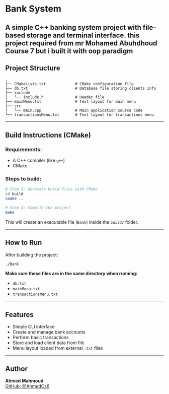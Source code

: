 # Bank System

A simple C++ banking system project with file-based storage and terminal interface.
this project required from mr Mohamed Abuhdhoud Course 7 but i built it with oop paradigm
---

## Project Structure

```
.
├── CMakeLists.txt             # CMake configuration file
├── db.txt                     # Database file storing clients info
├── include
│   └── include.h              # Header file
├── mainMenu.txt               # Text layout for main menu
├── src
│   └── main.cpp               # Main application source code
└── transactionsMenu.txt       # Text layout for transactions menu
```

---

## Build Instructions (CMake)

### Requirements:
- A C++ compiler (like `g++`)
- CMake

### Steps to build:

```bash
# Step 1: Generate build files with CMake
cd build
cmake ..

# Step 4: Compile the project
make
```

This will create an executable file (`Bank`) inside the `build/` folder.

---

##  How to Run

After building the project:

```bash
./Bank
```

 **Make sure these files are in the same directory when running:**
- `db.txt`
- `mainMenu.txt`
- `transactionsMenu.txt`

---

## Features

- Simple CLI interface
- Create and manage bank accounts
- Perform basic transactions
- Store and load client data from file
- Menu layout loaded from external `.txt` files

---

## Author

**Ahmed Mahmoud**  
[GitHub: @AhmedCs6](https://github.com/AhmedCs6)

